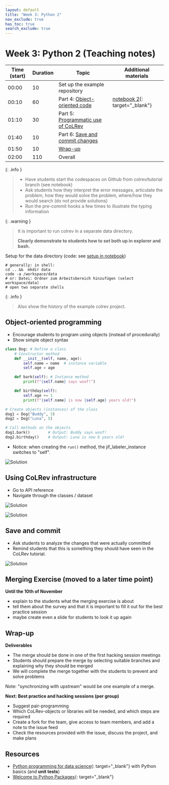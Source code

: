 ```yaml
---
layout: default
title: "Week 3: Python 2"
nav_exclude: true
has_toc: true
search_exclude: true
---
```


# Week 3: Python 2 (Teaching notes)

| Time (start) | Duration | Topic                                           | Additional materials                                              |
|--------------|----------|-------------------------------------------------|-------------------------------------------------------------------|
| 00:00        | 10       | Set up the example repository                   |                                                                   |
| 00:10        | 60       | Part 4: [Object-oriented code](#object)         | [notebook 2](week_3_python_notebook_2.html){: target="_blank"}    |
| 01:10        | 30       | Part 5: [Programmatic use of CoLRev](#colrev)   |                                                                   |
| 01:40        | 10       | Part 6: [Save and commit changes](#save-commit) |                                                                   |
| 01:50        | 10       | [Wrap-up](#wrap-up)                             |                                                                   |
| 02:00        | 110      | Overall                                         |                                                                   |

{: .info }
> - Have students start the codespaces on Github from colrev/tutorial branch (see notebook)
> - Ask students how they interpret the error messages, articulate the problem, how they would solve the problem, where/how they would search (do not provide solutions)
> - Run the pre-commit hooks a few times to illustrate the typing information

<div class="page-break"></div>

{: .warning }
> It is important to run colrev in a separate data directory.
> 
> **Clearly demonstrate to students how to set both up in explorer and bash.**

Setup for the data directory (code: see [setup in notebook](week_3_python_notebook_2.html#set-up-the-example-repository))

```
# generally: in shell:
cd .. &&  mkdir data
code -a /workspace/data
# or: Datei: Ordner zum Arbeitsbereich hinzufügen (select workspace/data)
# open two separate shells
```

{: .info }
> Also show the history of the example colrev project.

## Object-oriented programming <a id="object"></a>

- Encourage students to program using objects (instead of procedurally)
- Show simple object syntax

```python
class Dog: # Define a class
    # Constructor method
    def __init__(self, name, age):
        self.name = name  # instance variable
        self.age = age

    def bark(self): # Instance method
        print(f"{self.name} says woof!")

    def birthday(self):
        self.age += 1
        print(f"{self.name} is now {self.age} years old!")

# Create objects (instances) of the class
dog1 = Dog("Buddy", 3)
dog2 = Dog("Luna", 5)

# Call methods on the objects
dog1.bark()        # Output: Buddy says woof!
dog2.birthday()    # Output: Luna is now 6 years old!
```

- Notice: when creating the `run()` method, the jif_labeler_instance switches to "self".

![Solution](../assets/python_solution_5.png)

<div class="page-break"></div>

## Using CoLRev infrastructure <a id="colrev"></a>

- Go to API reference
- Navigate through the classes / dataset

![Solution](../assets/python_solution_6.png)

![Solution](../assets/python_solution_7.png)

## Save and commit  <a id="save-commit"></a>

- Ask students to analyze the changes that were actually committed
- Remind students that this is something they should have seen in the CoLRev tutorial.

![Solution](../assets/python_solution_8.png)

## Merging Exercise (moved to a later time point)

**Until the 10th of November**

- explain to the students what the merging exercise is about 
- tell them about the survey and that it is important to fill it out for the best practice session
- maybe create even a slide for students to look it up again

## Wrap-up <a id="wrap-up"></a>

**Deliverables**

- The merge should be done in one of the first hacking session meetings
- Students should prepare the merge by selecting suitable branches and explaining why they should be merged
- We will complete the merge together with the students to prevent and solve problems

Note: "synchronizing with upstream" would be one example of a merge.

**Next: Best practice and hacking sessions (per group)**

- Suggest pair-programming
- Which CoLRev-objects or libraries will be needed, and which steps are required
- Create a fork for the team, give access to team members, and add a note to the issue feed
- Check the resources provided with the issue, discuss the project, and make plans

## Resources 

- [Python programming for data science](https://www.tomasbeuzen.com/python-programming-for-data-science/README.html){: target="_blank"} with Python basics (and **unit tests**)
- [Welcome to Python Packages](https://py-pkgs.org/){: target="_blank"}
